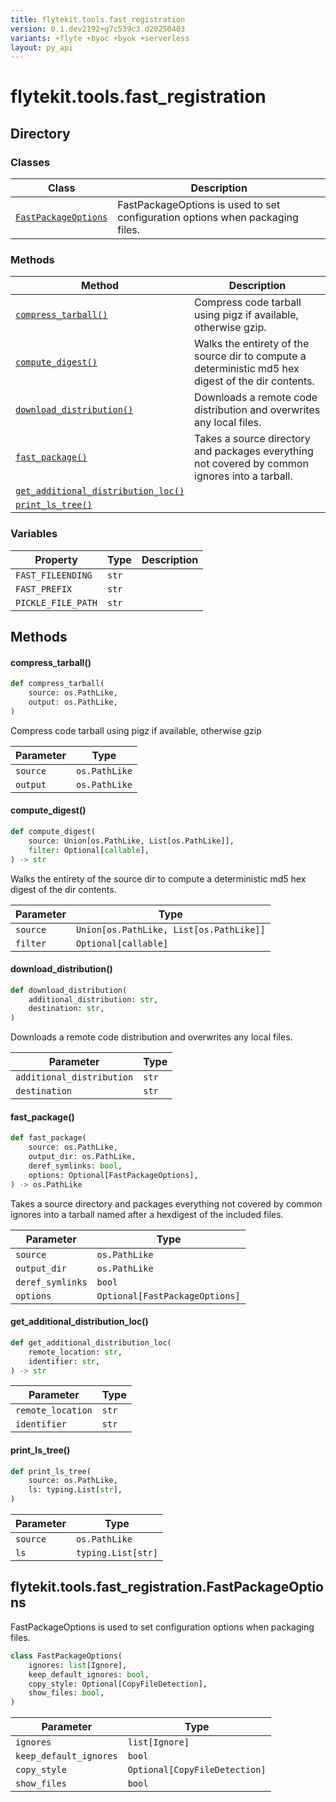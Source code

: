 ```yaml
---
title: flytekit.tools.fast_registration
version: 0.1.dev2192+g7c539c3.d20250403
variants: +flyte +byoc +byok +serverless
layout: py_api
---
```


# flytekit.tools.fast_registration

## Directory

### Classes

| Class | Description |
|-|-|
| [`FastPackageOptions`](.././flytekit.tools.fast_registration#flytekittoolsfast_registrationfastpackageoptions) | FastPackageOptions is used to set configuration options when packaging files. |

### Methods

| Method | Description |
|-|-|
| [`compress_tarball()`](#compress_tarball) | Compress code tarball using pigz if available, otherwise gzip. |
| [`compute_digest()`](#compute_digest) | Walks the entirety of the source dir to compute a deterministic md5 hex digest of the dir contents. |
| [`download_distribution()`](#download_distribution) | Downloads a remote code distribution and overwrites any local files. |
| [`fast_package()`](#fast_package) | Takes a source directory and packages everything not covered by common ignores into a tarball. |
| [`get_additional_distribution_loc()`](#get_additional_distribution_loc) |  |
| [`print_ls_tree()`](#print_ls_tree) |  |


### Variables

| Property | Type | Description |
|-|-|-|
| `FAST_FILEENDING` | `str` |  |
| `FAST_PREFIX` | `str` |  |
| `PICKLE_FILE_PATH` | `str` |  |

## Methods

#### compress_tarball()

```python
def compress_tarball(
    source: os.PathLike,
    output: os.PathLike,
)
```
Compress code tarball using pigz if available, otherwise gzip


| Parameter | Type |
|-|-|
| `source` | `os.PathLike` |
| `output` | `os.PathLike` |

#### compute_digest()

```python
def compute_digest(
    source: Union[os.PathLike, List[os.PathLike]],
    filter: Optional[callable],
) -> str
```
Walks the entirety of the source dir to compute a deterministic md5 hex digest of the dir contents.


| Parameter | Type |
|-|-|
| `source` | `Union[os.PathLike, List[os.PathLike]]` |
| `filter` | `Optional[callable]` |

#### download_distribution()

```python
def download_distribution(
    additional_distribution: str,
    destination: str,
)
```
Downloads a remote code distribution and overwrites any local files.


| Parameter | Type |
|-|-|
| `additional_distribution` | `str` |
| `destination` | `str` |

#### fast_package()

```python
def fast_package(
    source: os.PathLike,
    output_dir: os.PathLike,
    deref_symlinks: bool,
    options: Optional[FastPackageOptions],
) -> os.PathLike
```
Takes a source directory and packages everything not covered by common ignores into a tarball
named after a hexdigest of the included files.


| Parameter | Type |
|-|-|
| `source` | `os.PathLike` |
| `output_dir` | `os.PathLike` |
| `deref_symlinks` | `bool` |
| `options` | `Optional[FastPackageOptions]` |

#### get_additional_distribution_loc()

```python
def get_additional_distribution_loc(
    remote_location: str,
    identifier: str,
) -> str
```
| Parameter | Type |
|-|-|
| `remote_location` | `str` |
| `identifier` | `str` |

#### print_ls_tree()

```python
def print_ls_tree(
    source: os.PathLike,
    ls: typing.List[str],
)
```
| Parameter | Type |
|-|-|
| `source` | `os.PathLike` |
| `ls` | `typing.List[str]` |

## flytekit.tools.fast_registration.FastPackageOptions

FastPackageOptions is used to set configuration options when packaging files.


```python
class FastPackageOptions(
    ignores: list[Ignore],
    keep_default_ignores: bool,
    copy_style: Optional[CopyFileDetection],
    show_files: bool,
)
```
| Parameter | Type |
|-|-|
| `ignores` | `list[Ignore]` |
| `keep_default_ignores` | `bool` |
| `copy_style` | `Optional[CopyFileDetection]` |
| `show_files` | `bool` |

